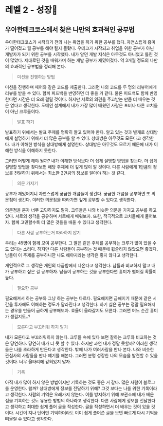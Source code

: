 # 레벨 2 - 성장💪

## 우아한테크코스에서 찾은 나만의 효과적인 공부법

우아한테크코스가 시작되기 전의 나는 취업을 하기 위한 공부를 했다. 자연스럽게 흥미가 떨어졌고 뭘 공부를 해야 될지 몰랐다. 우테코가 시작되고 취업을 위한 공부가 아닌 개발자가 되기 위한 공부를 시작했다. 내가 알던 개발 지식은 아무것도 아니었고 틀린 것이 많았다. 제대로된 것을 배워가며 하는 개발 공부가 재밌어졌다. 약 3개월 정도의 나만의 효과적인 공부법을 정리해 본다. 



> 미션을 진행하는 방법

미션을 진행하며 페어와 같은 코드를 제출한다. 그러면 나의 코드를 두 명의 리뷰어에게 리뷰를 받을 수 있다. 함께 피드백을 반영하면 더 좋을 거 같다. 물론 피드백도 함께 반영한다면 시간은 더 오래 걸릴 것이다. 하지만 서로의 의견을 주고받는 만큼 더 배우는 것은 없다고 생각한다. 도메인 설계에서 내가 가장 많이 배웠던 사람은 포비나 다른 코치들이 아닌 크루들이다.

> 발표 하기

발표하기 위해서는 발표 주제를 명확히 알고 있어야 한다. 알고 있는 것과 별개로 상대방에게 설명하기 위해서 더 많은 공부를 할 수 있다. 상대방은 아무것도 모른다고 생각한다. 내가 이해한 방식을 상대방에게 설명한다. 상대방은 아무것도 모르기 때문에 내가 이해한 방식을 이해하지 못한다. 

그러면 어떻게 해야 될까? 내가 이해한 방식보다 더 쉽게 설명할 방법을 찾는다. 더 쉽게 설명할 방법을 찾다보면 해당 주제에 더 깊게 많이 알 것이다. 다른 사람에게 1만큼의 정보를 전달하기 위해서는 최소한 2만큼의 정보를 알아야 하는 것 같다.

> 의문 가지기

공부가 재밌어지니 자연스럽게 궁금한 개념들이 생긴다. 궁금한 개념을 공부하면 또 의문점이 생긴다. 이러한 의문점을 따라가면 깊게 공부할 수 있다고 생각한다. 

의문점을 혼자 너무 고민하지도 말자. 크루들은 나와 비슷한 의문을 가지고 공부를 하고 있다. 서로의 생각을 공유하며 서로에게 배워보자. 또한, 적극적으로 코치들에게 물어보자. 함께 고민할수록 더 많은 것들을 배울 수 있다고 생각한다.

> 다른 사람 공부하는거 따라하지 않기

우리는 45명이 함께 모여 공부한다. 그 말은 같은 주제를 공부하는 크루가 많이 있을 수도 있다는 소리다. 하지만 다른 사람들이 공부하는 것 때문에 휩쓸리지 않았으면 좋겠다. 남들이 이 주제를 공부하니깐 나도 해야지라는 생각은 좋지 않다고 생각한다. 

개인적으로 그 생각은 개인의 다급함에서 나온다고 생각한다. 남들과 비교하지 말고 내가 공부하고 싶은 걸 공부하자. 남들이 공부하는 것을 공부한다면 흥미가 떨어질 확률이 높다.

> 필요한 공부

필요해져서 하는 공부와 그냥 하는 공부는 다르다. 필요해지면 급해지기 때문에 같은 시간을 투자해도 이해하는 정도가 달라진다고 생각한다. 하기 싫은 공부는 정말 필요해지는 경우를 만들어 급하게 공부해보자. 효율이 올라갈지도 모른다. 그러면 어느 순간 흥미가 생길지도..?

> 모른다고 부끄러워 하지 말기

내가 모른다고 부끄러워하지 않는다. 크루들 속에 있다 보면 잘하는 크루와 비교하는 것은 당연하다. 당연히 내가 더 못 할 수 있다. 하지만 과연 내가 정말 못할까? 이러한 생각들은 나를 초라하게 만든다고 생각한다. 밖에 나가 여러사람을 만나 본다. 나와 비슷한 관심사의 사람들을 만나 얘기를 해본다. 그러면 분명 성장한 나의 모습을 발견할 수 있을 것이다. 너무 울타리에 갇혀있지 말자.

> 기록

아직 내가 많이 하지 않은 방법이지만 기록하는 것도 좋은 거 같다. 많은 사람이 블로그를 운영한다. 왤까? 상대방에게 정보를 전달하기 위해? 그것 보다는 나를 위한 기록이라고 생각한다. 사람의 기억은 오래가지 않는다. 이를 방지하기 위해 보관소에 내가 배운 점을 기록하는 것도 유용한 방법의 하나라고 생각한다. 다른 사람에게 정보를 전달한다고 생각하고 최대한 쉽게 풀어 글을 작성한다. 글을 작성하면서 더 배우는 것이 있을 것이다. 시간이 지나 단어만 기억하더라도 이미 쉽게 풀어쓴 글을 보면 빠르게 다시 기억을 떠올릴 수 있다고 생각한다.

